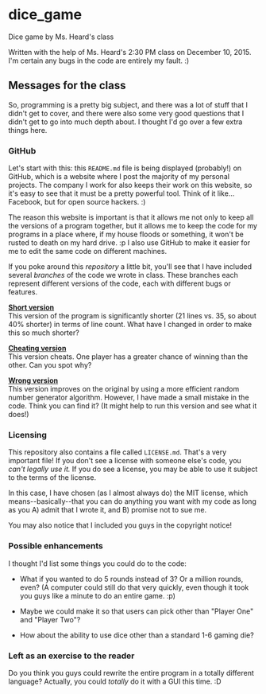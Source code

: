 # dice_game
Dice game by Ms. Heard's class

Written with the help of Ms. Heard's 2:30 PM class on December 10, 2015. I'm certain any bugs in the code are entirely my fault. :)

## Messages for the class
So, programming is a pretty big subject, and there was a lot of stuff that I didn't get to cover, and there were also some very good questions that I didn't get to go into much depth about. I thought I'd go over a few extra things here.

### GitHub
Let's start with this: this `README.md` file is being displayed (probably!) on GitHub, which is a website where I post the majority of my personal projects. The company I work for also keeps their work on this website, so it's easy to see that it must be a pretty powerful tool. Think of it like... Facebook, but for open source hackers. :)

The reason this website is important is that it allows me not only to keep all the versions of a program together, but it allows me to keep the code for my programs in a place where, if my house floods or something, it won't be rusted to death on my hard drive. :p I also use GitHub to make it easier for me to edit the same code on different machines.

If you poke around this *repository* a little bit, you'll see that I have included several *branches* of the code we wrote in class. These branches each represent different versions of the code, each with different bugs or features.

**[Short version][short]**  
This version of the program is significantly shorter (21 lines vs. 35, so about 40% shorter) in terms of line count. What have I changed in order to make this so much shorter?

**[Cheating version][cheat]**  
This version cheats. One player has a greater chance of winning than the other. Can you spot why?

**[Wrong version][wrong]**  
This version improves on the original by using a more efficient random number generator algorithm. However, I have made a small mistake in the code. Think you can find it? (It might help to run this version and see what it does!)

### Licensing
This repository also contains a file called `LICENSE.md`. That's a very important file! If you don't see a license with someone else's code, you *can't legally use it.* If you do see a license, you may be able to use it subject to the terms of the license.

In this case, I have chosen (as I almost always do) the MIT license, which means--basically--that you can do anything you want with my code as long as you A) admit that I wrote it, and B) promise not to sue me.

You may also notice that I included you guys in the copyright notice!

### Possible enhancements
I thought I'd list some things you could do to the code:

- What if you wanted to do 5 rounds instead of 3? Or a million rounds, even? (A computer could still do that very quickly, even though it took you guys like a minute to do an entire game. :p)

- Maybe we could make it so that users can pick other than "Player One" and "Player Two"?

- How about the ability to use dice other than a standard 1-6 gaming die?

### Left as an exercise to the reader
Do you think you guys could rewrite the entire program in a totally different language? Actually, you could *totally* do it with a GUI this time. :D

[short]:http://www.google.com
[cheat]:http://www.google.com
[wrong]:http://www.google.com
